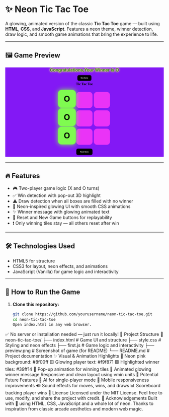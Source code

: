 # ✨ Neon Tic Tac Toe

A glowing, animated version of the classic **Tic Tac Toe** game — built using **HTML**, **CSS**, and **JavaScript**. Features a neon theme, winner detection, draw logic, and smooth game animations that bring the experience to life.

---

## 🖼️ Game Preview

![Game Screenshot](preview.png)

---

## 🔥 Features

- 🎮 Two-player game logic (X and O turns)
- ✅ Win detection with pop-out 3D highlight
- ⚠️ Draw detection when all boxes are filled with no winner
- 🎨 Neon-inspired glowing UI with smooth CSS animations
- ✨ Winner message with glowing animated text
- 🧼 Reset and New Game buttons for replayability
- ❗ Only winning tiles stay — all others reset after win

---

## 🛠️ Technologies Used

- HTML5 for structure
- CSS3 for layout, neon effects, and animations
- JavaScript (Vanilla) for game logic and interactivity

---

## 🚀 How to Run the Game

1. **Clone this repository:**
   ```bash
   git clone https://github.com/yourusername/neon-tic-tac-toe.git
   cd neon-tic-tac-toe
   Open index.html in any web browser.
✅ No server or installation needed — just run it locally!
📁 Project Structure
📁 neon-tic-tac-toe/
├── index.html       # Game UI and structure
├── style.css        # Styling and neon effects
├── first.js         # Game logic and interactivity
├── preview.png      # Screenshot of game (for README)
└── README.md        # Project documentation
✨ Visual & Animation Highlights
🔲 Neon pink background: #8f00ff
🟨 Glowing player text: #f9f871
🟩 Highlighted winner tiles: #39ff14
🪩 Pop-up animation for winning tiles
💬 Animated glowing winner message
Responsive and clean layout using vmin units
📌 Potential Future Features
🤖 AI for single-player mode
📱 Mobile responsiveness improvements
🔊 Sound effects for moves, wins, and draws
📊 Scoreboard tracking player wins
🧾 License
Licensed under the MIT License.
Feel free to use, modify, and share the project with credit.
🙌 Acknowledgements
Built with 💜 using HTML, CSS, JavaScript and a whole lot of neon.
Thanks to inspiration from classic arcade aesthetics and modern web magic.
